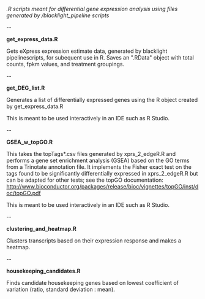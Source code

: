 _*.R scripts meant for differential gene expression analysis using files generated by _/blacklight_pipeline_ scripts*_

--

**get_express_data.R**

Gets eXpress expression estimate data, generated by blacklight pipelinescripts, for subequent use in R.  Saves an ".RData" object with total counts, fpkm values, and treatment groupings.

--

**get_DEG_list.R**

Generates a list of differentially expressed genes using the R object created by get_express_data.R  

This is meant to be used interactively in an IDE such as R Studio.

--

**GSEA_w_topGO.R**

This takes the topTags*.csv files generated by xprs_2_edgeR.R and performs a gene set enrichment analysis (GSEA) based on the GO terms from a Trinotate annotation file.  It implements the Fisher exact test on the tags found to be significantly differentially expressed in xprs_2_edgeR.R but can be adapted for other tests; see the topGO documentation:
http://www.bioconductor.org/packages/release/bioc/vignettes/topGO/inst/doc/topGO.pdf

This is meant to be used interactively in an IDE such as R Studio.

--

**clustering_and_heatmap.R**

Clusters transcripts based on their expression response and makes a heatmap.

--

**housekeeping_candidates.R**

Finds candidate housekeeping genes based on lowest coefficient of variation (ratio, standard deviation : mean).
